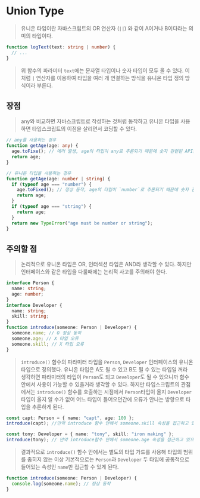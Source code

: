 # Union Type

> 유니온 타입이란 자바스크립트의 OR 연산자 (`||`) 와 같이 A이거나 B이다라는 의미의 타입이다.

```ts
function logText(text: string | number) {
  // ...
}
```

> 위 함수의 파라미터 `text`에는 문자열 타입이나 숫자 타입이 모두 올 수 있다. 이처럼 `|` 연산자를 이용하여 타입을 여러 개 연결하는 방식을 유니온 타입 정의 방식이라 부른다.

## 장점

> any와 비교하면 자바스크립트로 작성하는 것처럼 동작하고 유니온 타입을 사용하면 타입스크립트의 이점을 살리면서 코딩할 수 있다.

```ts
// any를 사용하는 경우
function getAge(age: any) {
  age.toFixe(); // 에러 발생, age의 타입이 any로 추론되기 때문에 숫자 관련된 API를 작성할 때 코드가 자동 완성되지 않는다.
  return age;
}

// 유니온 타입을 사용하는 경우
function getAge(age: number | string) {
  if (typeof age === "number") {
    age.toFixed(); // 정상 동작, age의 타입이 `number`로 추론되기 때문에 숫자 관련된 API를 쉽게 자동완성 할 수 있다.
    return age;
  }
  if (typeof age === "string") {
    return age;
  }
  return new TypeError("age must be number or string");
}
```

## 주의할 점

> 논리적으로 유니온 타입은 OR, 인터섹션 타입은 AND라 생각할 수 있다. 하지만 인터페이스와 같은 타입을 다룰때에는 논리적 사고를 주의해야 한다.

```ts
interface Person {
  name: string;
  age: number;
}
interface Developer {
  name: string;
  skill: string;
}
function introduce(someone: Person | Developer) {
  someone.name; // O 정상 동작
  someone.age; // X 타입 오류
  someone.skill; // X 타입 오류
}
```

> `introduce()` 함수의 파라미터 타입을 `Person`, `Developer` 인터페이스의 유니온 타입으로 정의했다. 유니온 타입은 A도 될 수 있고 B도 될 수 있는 타입일 꺼라 생각하면 파라미터의 타입이 `Person`도 되고 `Developer`도 될 수 있으니까 함수 안에서 사용이 가능할 수 있을거라 생각할 수 있다.
> 하지만 타입스크립트의 관점에서는 `introduce()` 함수를 호출하는 시점에서 `Person`타입이 올지 `Developer`타입이 올지 알 수가 없어 어느 타입이 들어오던간에 오류가 안나는 방향으로 타입을 추론하게 된다.

```ts
const capt: Person = { name: "capt", age: 100 };
introduce(capt); //만약 introduce 함수 안에서 someone.skill 속성을 접근하고 있으면 함수에서 오류가 발생한다.
```

```ts
const tony: Developer = { name: "tony", skill: "iron making" };
introduce(tony); // 만약 introduce함수 안에서 someone.age 속성을 접근하고 있으면 함수에서 오류가 발생한다.
```

> 결과적으로 `introduce()` 함수 안에서는 별도의 타입 가드를 사용해 타입의 범위를 좁히지 않는 이상 기본적으로는 `Person`과 `Developer` 두 타입에 공통적으로 들어있는 속성인 `name`만 접근할 수 있게 된다.

```ts
function introduce(someone: Person | Developer) {
  console.log(someone.name); // 정상 동작
}
```
